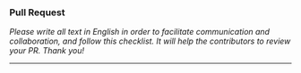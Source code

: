 ### Pull Request

*Please write all text in English in order to facilitate communication and collaboration, and follow this checklist. It will help the contributors to review your PR. Thank you!*

---
